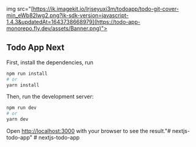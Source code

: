 img src="[https://ik.imagekit.io/lrjseyuxi3m/todoapp/todo-git-cover-min_eWb82Iwg2.png?ik-sdk-version=javascript-1.4.3&updatedAt=1643738668979](https://todo-app-monorepo.fly.dev/assets/Banner.png)">

## Todo App Next

<!-- <a href="https://patrickrios-todo-app.vercel.app/">Check the live preview</a> -->

First, install the dependencies, run

```bash
npm run install
# or
yarn install
```

Then, run the development server:

```bash
npm run dev
# or
yarn dev
```

Open [http://localhost:3000](http://localhost:3000) with your browser to see the result."# nextjs-todo-app" 
#   n e x t j s - t o d o - a p p 
 
 
